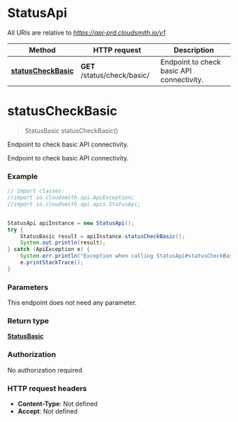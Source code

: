 # StatusApi

All URIs are relative to *https://api-prd.cloudsmith.io/v1*

Method | HTTP request | Description
------------- | ------------- | -------------
[**statusCheckBasic**](StatusApi.md#statusCheckBasic) | **GET** /status/check/basic/ | Endpoint to check basic API connectivity.


<a name="statusCheckBasic"></a>
# **statusCheckBasic**
> StatusBasic statusCheckBasic()

Endpoint to check basic API connectivity.

Endpoint to check basic API connectivity.

### Example
```java
// Import classes:
//import io.cloudsmith.api.ApiException;
//import io.cloudsmith.api.apis.StatusApi;


StatusApi apiInstance = new StatusApi();
try {
    StatusBasic result = apiInstance.statusCheckBasic();
    System.out.println(result);
} catch (ApiException e) {
    System.err.println("Exception when calling StatusApi#statusCheckBasic");
    e.printStackTrace();
}
```

### Parameters
This endpoint does not need any parameter.

### Return type

[**StatusBasic**](StatusBasic.md)

### Authorization

No authorization required

### HTTP request headers

 - **Content-Type**: Not defined
 - **Accept**: Not defined

